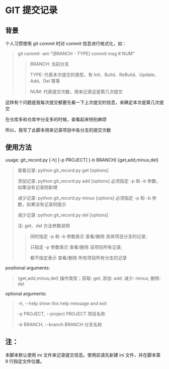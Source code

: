 # GIT 提交记录

## 背景
个人习惯使用 git commit 时对 commit 信息进行格式化，如：
> git commit -am "[BRANCH - TYPE] commit msg  # NUM"
>> BRANCH: 当前分支
>>
>> TYPE: 代表本次提交的类型，有 Init、Build、ReBuild、Update、Add、Del 等等
>>
>> NUM: 代表提交次数，用来记录这是第几次提交
>

这样有个问题是我每次提交都要先看一下上次提交的信息，来确定本次是第几次提交

在仓库多和仓库中分支多的时候，查看起来特别麻烦

所以，我写了此脚本用来记录项目中各分支的提交次数

## 使用方法
usage: git_record.py [-h] [-p PROJECT] [-b BRANCH] {get,add,minus,del}
> 查看记录: python git_record.py get   [options]
>
> 添加记录: python git_record.py add   [options]  必须指定 -p 和 -b 参数，如果没有记录则新增
>
> 减少记录: python git_record.py minus [options]  必须指定 -p 和 -b 参数，如果没有记录则提示
>
> 减少记录: python git_record.py del   [options]
>
> 注: get、del 方法参数说明
>> 同时指定 -p 和 -b 参数表示 查看/删除 具体项目分支的记录;
>>
>> 只指定 -p 参数表示 查看/删除 该项目所有记录;
>>
>> 都不指定表示 查看/删除 所有项目所有分支的记录

positional arguments:
> {get,add,minus,del}   操作类型；获取: get; 添加: add; 减少: minus; 删除: del

optional arguments:
> -h, --help            show this help message and exit
>
> -p PROJECT, --project PROJECT 项目名称
>
> -b BRANCH, --branch BRANCH 分支名称

## 注：
本脚本默认使用 ini 文件来记录提交信息。使用前请先新建 ini 文件，并在脚本第 9 行指定文件位置。
